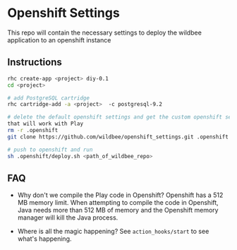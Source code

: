 Openshift Settings
==================
This repo will contain the necessary settings to deploy the wildbee application to an openshift instance

## Instructions
```bash
rhc create-app <project> diy-0.1
cd <project>

# add PostgreSQL cartridge
rhc cartridge-add -a <project>  -c postgresql-9.2

# delete the default openshift settings and get the custom openshift settings
that will work with Play
rm -r .openshift
git clone https://github.com/wildbee/openshift_settings.git .openshift

# push to openshift and run
sh .openshift/deploy.sh <path_of_wildbee_repo>
```

## FAQ
- Why don't we compile the Play code in Openshift?
Openshift has a 512 MB memory limit. When attempting to compile the code in
Openshift, Java needs more than 512 MB of memory and the Openshift memory
manager will kill the Java process.

- Where is all the magic happening?
See `action_hooks/start` to see what's happening.
